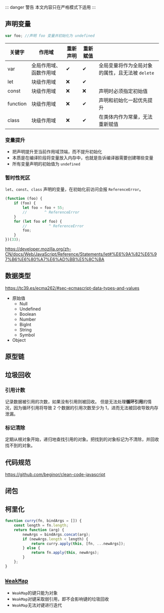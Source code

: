::: danger 警告
本文内容只在严格模式下适用
:::

## 声明变量

```js
var foo; //声明 foo 变量并初始化为 undefined
```

| 关键字   | 作用域                 | 重新声明 | 重新赋值 |                                                 |
| -------- | ---------------------- | -------- | -------- | ----------------------------------------------- |
| var      | 全局作用域、函数作用域 | ✔        | ✔        | 全局变量将作为全局对象的属性，且无法被 `delete` |
| let      | 块级作用域             | ❌       | ✔        |                                                 |
| const    | 块级作用域             | ❌       | ❌       | 声明时必须指定初始值                            |
| function | 块级作用域             | ❌       | ✔        | 声明和初始化一起优先提升                        |
| class    | 块级作用域             | ❌       | ✔        | 在类体内作为常量，无法重新赋值                  |

### 变量提升

-   把声明提升至当前作用域顶端，而不提升初始化
-   本质是在编译阶段将变量放入内存中，也就是告诉编译器需要创建哪些变量
-   所有变量声明的初始值为 `undefined`

### 暂时性死区

`let`、`const`、`class` 声明的变量，在初始化前访问会报 `ReferenceError`。

```js
(function (foo) {
    if (foo) {
        let foo = foo + 55;
        //        ^ ReferenceError
    }
    for (let foo of foo) {
        //          ^ ReferenceError
        foo;
    }
})(33);
```

https://developer.mozilla.org/zh-CN/docs/Web/JavaScript/Reference/Statements/let#%E6%9A%82%E6%97%B6%E6%80%A7%E6%AD%BB%E5%8C%BA

## 数据类型

https://tc39.es/ecma262/#sec-ecmascript-data-types-and-values

-   原始值
    -   Null
    -   Undefined
    -   Boolean
    -   Number
    -   BigInt
    -   String
    -   Symbol
-   Object

## 原型链

## 垃圾回收

### 引用计数

记录数据被引用的次数，如果没有引用则被回收。
但是无法处理**循环引用**的情况，因为循环引用将导致 2 个数据的引用次数至少为 1，进而无法被回收导致内存泄漏。

### 标记清除

定期从根对象开始，递归地查找引用的对象。把找到的对象标记为不清除，并回收找不到的对象。

## 代码规范

https://github.com/beginor/clean-code-javascript

## 闭包

## 柯里化

```js
function curry(fn, bindArgs = []) {
    const length = fn.length;
    return function (arg) {
        newArgs = bindArgs.concat(arg);
        if (newArgs.length < length) {
            return curry.apply(this, [fn, ...newArgs]);
        } else {
            return fn.apply(this, newArgs);
        }
    };
}
```

## [`WeakMap`](https://developer.mozilla.org/zh-CN/docs/Web/JavaScript/Reference/Global_Objects/WeakMap)

-   `WeakMap`的键只能为对象
-   `WeakMap`对键采取弱引用，即不会影响键的垃圾回收
-   `WeakMap`无法对键进行迭代
